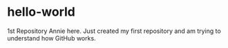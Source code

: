 # hello-world
1st Repository
Annie here. Just created my first repository and am trying to understand how GitHub works.
